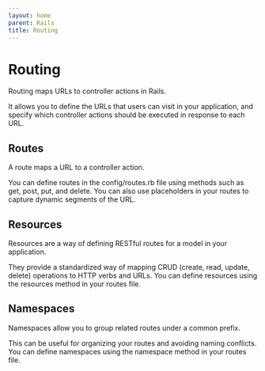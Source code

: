```yaml
---
layout: home
parent: Rails
title: Routing
---
```


# Routing

Routing maps URLs to controller actions in Rails. 

It allows you to define the URLs that users can visit in your application, and specify which controller actions should be executed in response to each URL.

## Routes

A route maps a URL to a controller action. 

You can define routes in the config/routes.rb file using methods such as get, post, put, and delete. You can also use placeholders in your routes to capture dynamic segments of the URL.

## Resources 

Resources are a way of defining RESTful routes for a model in your application. 

They provide a standardized way of mapping CRUD (create, read, update, delete) operations to HTTP verbs and URLs. You can define resources using the resources method in your routes file.

## Namespaces 

Namespaces allow you to group related routes under a common prefix. 

This can be useful for organizing your routes and avoiding naming conflicts. You can define namespaces using the namespace method in your routes file.

